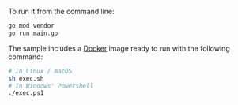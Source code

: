 To run it from the command line:

```bash
go mod vendor
go run main.go
```

The sample includes a <a href="https://www.docker.com" target="_blank">Docker</a> image ready to run with the following command:

```bash
# In Linux / macOS
sh exec.sh
# In Windows' Powershell
./exec.ps1
```
